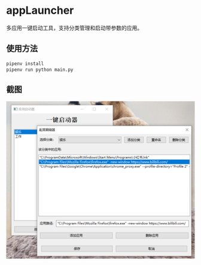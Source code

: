 # appLauncher

多应用一键启动工具，支持分类管理和启动带参数的应用。

## 使用方法

```
pipenv install
pipenv run python main.py
```

## 截图

![alt text](assets/image.png)